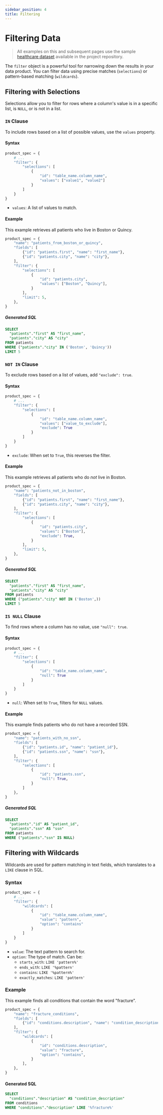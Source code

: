 ```yaml
---
sidebar_position: 4
title: Filtering
---
```


# Filtering Data

> All examples on this and subsequent pages use the sample [healthcare dataset](https://github.com/Intugle/data-tools/tree/main/sample_data/healthcare) available in the project repository.

The `filter` object is a powerful tool for narrowing down the results in your data product. You can filter data using precise matches (`selections`) or pattern-based matching (`wildcards`).

## Filtering with Selections

Selections allow you to filter for rows where a column's value is in a specific list, is `NULL`, or is not in a list.

### `IN` Clause

To include rows based on a list of possible values, use the `values` property.

#### Syntax

```python
product_spec = {
    # ...
    "filter": {
        "selections": [
            {
                "id": "table_name.column_name",
                "values": ["value1", "value2"]
            }
        ]
    }
}
```

-   `values`: A list of values to match.

#### Example

This example retrieves all patients who live in Boston or Quincy.

```python
product_spec = {
    "name": "patients_from_boston_or_quincy",
    "fields": [
        {"id": "patients.first", "name": "first_name"},
        {"id": "patients.city", "name": "city"},
    ],
    "filter": {
        "selections": [
            {
                "id": "patients.city",
                "values": ["Boston", "Quincy"],
            }
        ],
        "limit": 5,
    },
}
```

##### Generated SQL

```sql
SELECT
  "patients"."first" AS "first_name",
  "patients"."city" AS "city"
FROM patients
WHERE ("patients"."city" IN ('Boston', 'Quincy'))
LIMIT 5
```

### `NOT IN` Clause

To exclude rows based on a list of values, add `"exclude": true`.

#### Syntax

```python
product_spec = {
    # ...
    "filter": {
        "selections": [
            {
                "id": "table_name.column_name",
                "values": ["value_to_exclude"],
                "exclude": True
            }
        ]
    }
}
```

-   `exclude`: When set to `True`, this reverses the filter.

#### Example

This example retrieves all patients who do *not* live in Boston.

```python
product_spec = {
    "name": "patients_not_in_boston",
    "fields": [
        {"id": "patients.first", "name": "first_name"},
        {"id": "patients.city", "name": "city"},
    ],
    "filter": {
        "selections": [
            {
                "id": "patients.city",
                "values": ["Boston"],
                "exclude": True,
            }
        ],
        "limit": 5,
    },
}
```

##### Generated SQL

```sql
SELECT
  "patients"."first" AS "first_name",
  "patients"."city" AS "city"
FROM patients
WHERE ("patients"."city" NOT IN ('Boston',))
LIMIT 5
```

### `IS NULL` Clause

To find rows where a column has no value, use `"null": true`.

#### Syntax

```python
product_spec = {
    # ...
    "filter": {
        "selections": [
            {
                "id": "table_name.column_name",
                "null": True
            }
        ]
    }
}
```

-   `null`: When set to `True`, filters for `NULL` values.

#### Example

This example finds patients who do not have a recorded SSN.

```python
product_spec = {
    "name": "patients_with_no_ssn",
    "fields": [
        {"id": "patients.id", "name": "patient_id"},
        {"id": "patients.ssn", "name": "ssn"},
    ],
    "filter": {
        "selections": [
            {
                "id": "patients.ssn",
                "null": True,
            }
        ]
    },
}
```

##### Generated SQL

```sql
SELECT
  "patients"."id" AS "patient_id",
  "patients"."ssn" AS "ssn"
FROM patients
WHERE ("patients"."ssn" IS NULL)
```

## Filtering with Wildcards

Wildcards are used for pattern matching in text fields, which translates to a `LIKE` clause in SQL.

### Syntax

```python
product_spec = {
    # ...
    "filter": {
        "wildcards": [
            {
                "id": "table_name.column_name",
                "value": "pattern",
                "option": "contains"
            }
        ]
    }
}
```

-   `value`: The text pattern to search for.
-   `option`: The type of match. Can be:
    -   `starts_with`: `LIKE 'pattern%'`
    -   `ends_with`: `LIKE '%pattern'`
    -   `contains`: `LIKE '%pattern%'`
    -   `exactly_matches`: `LIKE 'pattern'`

### Example

This example finds all conditions that contain the word "fracture".

```python
product_spec = {
    "name": "fracture_conditions",
    "fields": [
        {"id": "conditions.description", "name": "condition_description"},
    ],
    "filter": {
        "wildcards": [
            {
                "id": "conditions.description",
                "value": "fracture",
                "option": "contains",
            }
        ],
    },
}
```

#### Generated SQL

```sql
SELECT
  "conditions"."description" AS "condition_description"
FROM conditions
WHERE "conditions"."description" LIKE '%fracture%'
```
